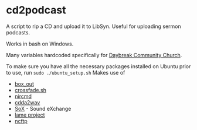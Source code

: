 # cd2podcast
A script to rip a CD and upload it to LibSyn.  Useful for uploading sermon podcasts.

Works in bash on Windows.

Many variables hardcoded specifically for [Daybreak Community Church](http://www.enjoydaybreak.com).

To make sure you have all the necessary packages installed on Ubuntu prior to use, run `sudo ./ubuntu_setup.sh`
Makes use of
* [box_out](http://unix.stackexchange.com/questions/70615/bash-script-echo-output-in-box)
* [crossfade.sh](https://github.com/rbouqueau/SoX/blob/master/scripts/crossfade.sh)
* [nircmd](http://www.nirsoft.net/utils/nircmd.html)
* [cdda2wav](http://www.cdda2wav.de/)
* [SoX](http://sox.sourceforge.net/) - Sound eXchange
* [lame project](http://lame.sourceforge.net/)
* [ncftp](http://www.ncftp.com/)
